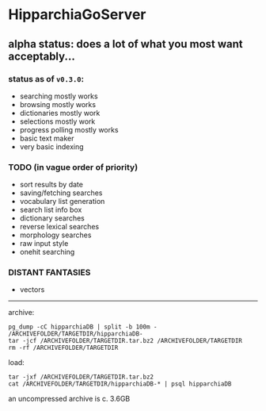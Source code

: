 # HipparchiaGoServer

## alpha status: does a lot of what you most want acceptably...

### status as of `v0.3.0`:

* searching mostly works 
* browsing mostly works 
* dictionaries mostly work 
* selections mostly work 
* progress polling mostly works
* basic text maker
* very basic indexing

### TODO (in vague order of priority)

* sort results by date
* saving/fetching searches
* vocabulary list generation
* search list info box
* dictionary searches
* reverse lexical searches
* morphology searches
* raw input style
* onehit searching

### DISTANT FANTASIES
* vectors

---

archive:
```
pg_dump -cC hipparchiaDB | split -b 100m - /ARCHIVEFOLDER/TARGETDIR/hipparchiaDB-
tar -jcf /ARCHIVEFOLDER/TARGETDIR.tar.bz2 /ARCHIVEFOLDER/TARGETDIR
rm -rf /ARCHIVEFOLDER/TARGETDIR
```

load:
```
tar -jxf /ARCHIVEFOLDER/TARGETDIR.tar.bz2
cat /ARCHIVEFOLDER/TARGETDIR/hipparchiaDB-* | psql hipparchiaDB
```

an uncompressed archive is c. 3.6GB
